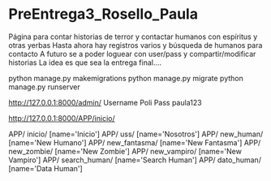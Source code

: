 # PreEntrega3_Rosello_Paula

Página para contar historias de terror y contactar humanos con espíritus y otras yerbas
Hasta ahora hay registros varios y búsqueda de humanos para contacto
A futuro se a poder loguear con user/pass y compartir/modificar historias
La idea es que sea la entrega final....


python manage.py makemigrations
python manage.py migrate
python manage.py runserver

http://127.0.0.1:8000/admin/
Username
Poli
Pass
paula123

http://127.0.0.1:8000/APP/inicio/


APP/ inicio/ [name='Inicio']
APP/ uss/ [name='Nosotros']
APP/ new_human/ [name='New Humano']
APP/ new_fantasma/ [name='New Fantasma']
APP/ new_zombie/ [name='New Zombie']
APP/ new_vampiro/ [name='New Vampiro']
APP/ search_human/ [name='Search Human']
APP/ dato_human/ [name='Data Human']
